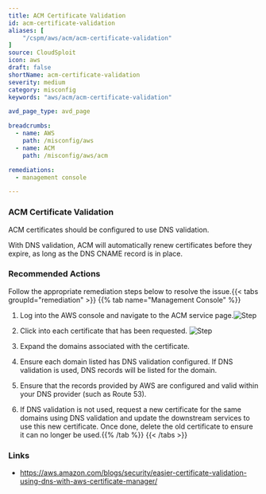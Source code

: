 ```yaml
---
title: ACM Certificate Validation
id: acm-certificate-validation
aliases: [
	"/cspm/aws/acm/acm-certificate-validation"
]
source: CloudSploit
icon: aws
draft: false
shortName: acm-certificate-validation
severity: medium
category: misconfig
keywords: "aws/acm/acm-certificate-validation"

avd_page_type: avd_page

breadcrumbs: 
  - name: AWS
    path: /misconfig/aws
  - name: ACM
    path: /misconfig/aws/acm

remediations:
  - management console

---
```


### ACM Certificate Validation

ACM certificates should be configured to use DNS validation.

With DNS validation, ACM will automatically renew certificates before they expire, as long as the DNS CNAME record is in place.

### Recommended Actions 
 Follow the appropriate remediation steps below to resolve the issue.{{< tabs groupId="remediation" >}}
{{% tab name="Management Console" %}}

1. Log into the AWS console and navigate to the ACM service page.![Step](/path/to/some/image.png)

2. Click into each certificate that has been requested. ![Step](/path/to/some/image.png)

3. Expand the domains associated with the certificate.
4. Ensure each domain listed has DNS validation configured. If DNS validation is used, DNS records will be listed for the domain.
5. Ensure that the records provided by AWS are configured and valid within your DNS provider (such as Route 53).
6. If DNS validation is not used, request a new certificate for the same domains using DNS validation and update the downstream services to use this new certificate. Once done, delete the old certificate to ensure it can no longer be used.{{% /tab %}}
{{< /tabs >}}



### Links
  - https://aws.amazon.com/blogs/security/easier-certificate-validation-using-dns-with-aws-certificate-manager/


